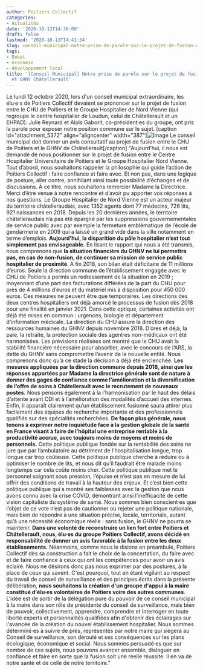 ```yaml
---
author: Poitiers Collectif
categories:
- Actualités
date: '2020-10-13T14:36:09'
draft: false
lastmod: '2020-10-13T14:41:34'
slug: conseil-municipal-notre-prise-de-parole-sur-le-projet-de-fusion-chu-poitiers-et-ghnv-chatellerault
tags:
- Débat
- economie
- développement local
title: '[Conseil Municipal] Notre prise de parole sur le projet de fusion CHU Poitiers
  et GHNV Châtellerault'
---
```


Le lundi 12 octobre 2020, lors d'un conseil municipal extraordinaire, les élu·e·s de Poitiers Collectif devaient se prononcer sur le projet de fusion entre le CHU de Poitiers et le Groupe Hospitalier de Nord Vienne (qui regroupe le centre hospitalier de Loudun, celui de Châtellerault et un EHPAD). Julie Reynard et Aloïs Gaborit, co-président·es du groupe, ont pris la parole pour exposer notre position commune sur le sujet. [caption id="attachment_5372" align="aligncenter" width="387"]![Image](/images/2025/conseil-municipal-notre-prise-de-parole-sur-le-projet-de-fusion-chu-poitiers-et-ghnv-chatellerault/EkJRTbWXYAAU9W6-1024x768.jpg) Le conseil municipal doit donner un avis consultatif au projet de fusion entre le CHU de Poitiers et le GHNV de Châtellerault[/caption]   "Aujourd’hui, il nous est demandé de nous positionner sur le projet de fusion entre le Centre Hospitalier Universitaire de Poitiers et le Groupe Hospitalier Nord Vienne. Tout d’abord, nous souhaitons rappeler la philosophie qui guide l’action de Poitiers Collectif : faire confiance et faire avec. Et non pas, dans une logique de posture, aller contre, annihilant ainsi toute possibilité d’échanges et de discussions. À ce titre, nous souhaitons remercier Madame la Directrice. Merci d’être venue à notre rencontre et d’avoir pu apporter vos réponses à nos questions. Le Groupe Hospitalier de Nord Vienne est un acteur majeur du territoire châtelleraudais, avec 1352 agents dont 77 médecins, 726 lits, 921 naissances en 2018. Depuis les 20 dernières années, le territoire châtelleraudais n’a pas été épargné par les suppressions gouvernementales de service public avec par exemple la fermeture emblématique de l’école de gendarmerie en 2009 qui a laissé un grand vide dans la ville notamment en terme d’emplois. **Aujourd’hui, la disparition du pôle hospitalier n’est tout simplement pas envisageable.** En lisant le rapport qui nous a été transmis, nous comprenons que **la situation financière du GHNV ne lui permettra pas, en cas de non-fusion, de continuer sa mission de service public hospitalier de proximité**. A fin 2018, son bilan était déficitaire de 11 millions d’euros. Seule la direction commune de l’établissement engagée avec le CHU de Poitiers a permis un redressement de la situation en 2019 ; moyennant d’une part des facturations différées de la part du CHU pour près de 4 millions d’euros et du matériel mis à disposition pour 450 000 euros. Ces mesures ne peuvent être que temporaires. Les directions des deux centres hospitaliers ont déjà amorcé le processus de fusion dès 2018 pour une finalité en janvier 2021. Dans cette optique, certaines activités ont déjà été mises en commun : urgences, biologie et département d’information médicale. La direction du CHU assure la direction des ressources humaines du GHNV depuis novembre 2018. D’ores et déjà, la paie, la retraite, la protection sociale des agent·es non-médicaux ont été harmonisées. Les prévisions réalisées ont montré que le CHU avait la stabilité financière nécessaire pour absorber, avec le concours de l’ARS, la dette du GHNV sans compromettre l’avenir de la nouvelle entité. Nous comprenons donc qu’à ce stade la décision a déjà été enclenchée. **Les mesures appliquées par la direction commune depuis 2018, ainsi que les réponses apportées par Madame la directrice générale sont de nature à donner des gages de confiance comme l’amélioration et la diversification de l’offre de soins à Châtellerault avec le recrutement de nouveaux postes.** Nous pensons également à la l’harmonisation par le haut des délais d’attente avant CDI et à l’amélioration des modalités d’accueil des internes. Enfin, il apparaît clairement qu’un établissement fusionné saura attirer plus facilement des équipes de recherche importante et des professionnels qualifiés sur des spécialités recherchées. **De façon plus générale, nous tenons à exprimer notre inquiétude face à la gestion globale de la santé en France visant à faire de l’hôpital une entreprise rentable à la productivité accrue, avec toujours moins de moyens et moins de personnels.** Cette politique publique fondée sur la rentabilité des soins ne jure que par l’ambulatoire au détriment de l’hospitalisation longue, trop longue car trop coûteuse. Cette politique publique cherche à réduire ou à optimiser le nombre de lits, et nous dit qu’il faudrait être malade moins longtemps car cela coûte moins cher. Cette politique publique met le personnel soignant sous pression, l’épuise et n’est pas en mesure de lui offrir des conditions de travail à la hauteur des enjeux. Et c’est bien cette politique publique qui a montré ses faiblesses avec la gestion que nous avons connu avec la crise COVID, démontrant ainsi l’inefficacité de cette vision capitaliste du système de santé. Nous sommes bien conscient·es que l’objet de ce vote n’est pas de cautionner ou rejeter une politique nationale, mais bien de répondre à une situation précise, locale, territoriale, autant qu’à une nécessité économique réelle : sans fusion, le GHNV ne pourra se maintenir. **Dans une volonté de reconstruire un lien fort entre Poitiers et Châtellerault, nous, élu·es du groupe Poitiers Collectif, avons décidé en responsabilité de donner un avis favorable à la fusion entre les deux établissements.** Néanmoins, comme nous le disions en préambule, Poitiers Collectif dès sa construction a fait le choix de la concertation, du faire avec et de faire confiance à ceux qui ont les compétences pour avoir un avis éclairé. Nous ne désirons donc pas nous exprimer par des postures, à la place de ceux qui savent. C'est pourquoi, tout en étant vigilant au respect du travail de conseil de surveillance et des principes écrits dans la présente délibération, **nous souhaitons la création d'un groupe d'appui à la maire constitué d'élu·es volontaires de Poitiers voire des autres communes**. L'idée est de sortir de la délégation pure du pouvoir de ce conseil municipal à la maire dans son rôle de présidente du conseil de surveillance, mais bien de pouvoir, collectivement, apprendre, comprendre et interroger en toute liberté experts et personnalités qualifiées afin d'obtenir des éclairages sur l'avancée de la création du nouvel établissement hospitalier. Nous sommes déterminé·es à suivre de près, représentés par notre maire qui siègera au Conseil de surveillance, son déroulé et ses conséquences sur les plans écologique, économique et social. Nous sommes persuadé·es que sur nombre de ces sujets, nous pouvons avancer ensemble, dialoguer en confiance et faire en sorte que la fusion soit une réelle réussite. Il en va de notre santé et de celle de notre territoire."
